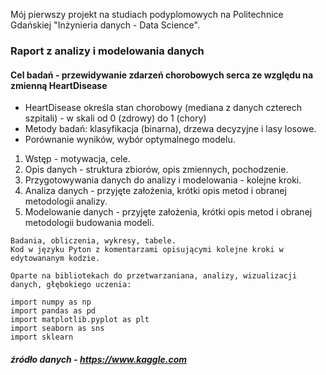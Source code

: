 Mój pierwszy projekt na studiach podyplomowych na Politechnice Gdańskiej
"Inżynieria danych - Data Science".

### Raport z analizy i modelowania danych

#### Cel badań - przewidywanie zdarzeń chorobowych serca ze względu na zmienną HeartDisease
* HeartDisease  określa stan chorobowy (mediana z danych czterech szpitali) - w skali od 0 (zdrowy) do 1 (chory)
* Metody badań: klasyfikacja (binarna), drzewa decyzyjne i lasy losowe.
* Porównanie wyników, wybór optymalnego modelu.

1. Wstęp - motywacja, cele.
2. Opis danych - struktura zbiorów, opis zmiennych, pochodzenie.
3. Przygotowywania danych do analizy i modelowania - kolejne kroki.
4. Analiza danych - przyjęte założenia, krótki opis metod i obranej metodologii analizy.
5. Modelowanie danych - przyjęte założenia, krótki opis metod i obranej metodologii budowania modeli.

```
Badania, obliczenia, wykresy, tabele.
Kod w języku Pyton z komentarzami opisującymi kolejne kroki w edytowananym kodzie.

Oparte na bibliotekach do przetwarzaniana, analizy, wizualizacji danych, głębokiego uczenia:

import numpy as np
import pandas as pd
import matplotlib.pyplot as plt
import seaborn as sns
import sklearn
```
##### źródło danych - https://www.kaggle.com
